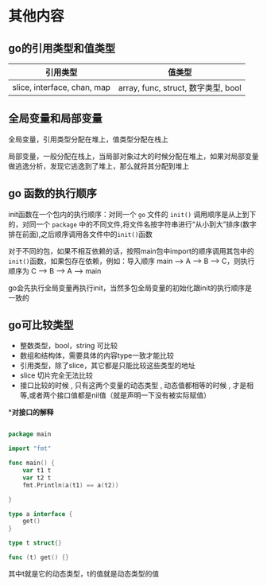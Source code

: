 # 其他内容
## go的引用类型和值类型

|引用类型|值类型|
|:---:|:---:|
|slice, interface, chan, map|array, func, struct, 数字类型, bool|

## 全局变量和局部变量

全局变量，引用类型分配在堆上，值类型分配在栈上

局部变量，一般分配在栈上，当局部对象过大的时候分配在堆上，如果对局部变量做逃逸分析，发现它逃逸到了堆上，那么就将其分配到堆上

## go 函数的执行顺序
init函数在一个包内的执行顺序：对同一个 `go` 文件的 `init()` 调用顺序是从上到下的，对同一个 `package` 中的不同文件,将文件名按字符串进行“从小到大”排序(数字排在前面),之后顺序调用各文件中的`init()`函数

对于不同的包，如果不相互依赖的话，按照main包中import的顺序调用其包中的`init()`函数，如果包存在依赖，例如：导入顺序 main –> A –> B –> C，则执行顺序为 C –> B –> A –> main

go会先执行全局变量再执行init，当然多包全局变量的初始化跟init的执行顺序是一致的

## go可比较类型

- 整数类型，bool，string 可比较
- 数组和结构体，需要具体的内容type一致才能比较
- 引用类型，除了slice，其它都是只能比较这些类型的地址
- slice 切片完全无法比较
- 接口比较的时候 , 只有这两个变量的动态类型 , 动态值都相等的时候 , 才是相等,或者两个接口值都是nil值（就是声明一下没有被实际赋值）

***对接口的解释**

```go

package main

import "fmt"

func main() {
	var t1 t
	var t2 t
	fmt.Println(a(t1) == a(t2))

}

type a interface {
	get()
}

type t struct{}

func (t) get() {}

```
其中t就是它的动态类型，t的值就是动态类型的值




